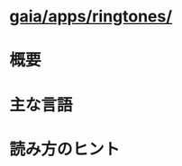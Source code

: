 # [gaia/apps/ringtones/](http://mxr.mozilla.org/gaia/source/apps/ringtones/)

# 概要

# 主な言語

# 読み方のヒント
